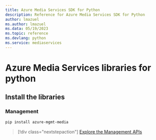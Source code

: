 ```yaml
---
title: Azure Media Services SDK for Python
description: Reference for Azure Media Services SDK for Python
author: lmazuel
ms.author: lmazuel
ms.data: 05/19/2023
ms.topic: reference
ms.devlang: python
ms.service: mediaservices
---
```

# Azure Media Services libraries for python

## Install the libraries


### Management

```bash
pip install azure-mgmt-media
```
> [!div class="nextstepaction"]
> [Explore the Management APIs](/python/api/overview/azure/mediaservices/management)